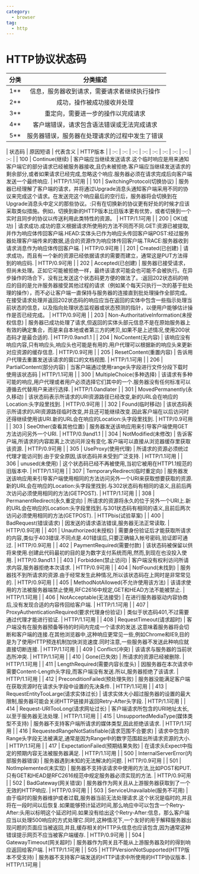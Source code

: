 ```yaml
---
category:
  - browser
tag:
  - http
---
```


# HTTP协议状态码

| 分类 | 分类描述 |
| :-: | :-: |
| 1** |	信息，服务器收到请求，需要请求者继续执行操作 |
| 2** |	成功，操作被成功接收并处理 |
| 3** |	重定向，需要进一步的操作以完成请求 |
| 4** |	客户端错误，请求包含语法错误或无法完成请求 |
| 5** |	服务器错误，服务器在处理请求的过程中发生了错误 |

| 状态码 | 原因短语 | 代表含义 | HTTP版本 |
| :-: | :-: | :-: | :-: | :-: | :-: | :-: | :-: | :-: |
| 100 | Continue(继续) | 客户端应当继续发送请求.这个临时响应是用来通知客户端它的部分请求已经被服务器接收,且仍未被拒绝.客户端应当继续发送请求的剩余部分,或者如果请求已经完成,忽略这个响应.服务器必须在请求完成后向客户端发送一个最终响应. | HTTP/1.1可用 |
| 101 | SwitchingProtocol(切换协议) | 服务器已经理解了客户端的请求，并将通过Upgrade消息头通知客户端采用不同的协议来完成这个请求。在发送完这个响应最后的空行后，服务器将会切换到在Upgrade消息头中定义的那些协议。:只有在切换新的协议更有好处的时候才应该采取类似措施。例如，切换到新的HTTP版本比旧版本更有优势，或者切换到一个实时且同步的协议以传送利用此类特性的资源。 | HTTP/1.1可用 |
| 200 | OK(成功) | 请求成功.成功的意义根据请求所使用的方法不同而不同.GET:资源已被提取,并作为响应体传回客户端.HEAD:实体头已作为响应头传回客户端POST:经过服务器处理客户端传来的数据,适合的资源作为响应体传回客户端.TRACE:服务器收到请求消息作为响应体传回客户端. | HTTP/0.9可用 |
| 201 | Created(已创建) | 请求成功，而且有一个新的资源已经依据请求的需要而建立，通常这是PUT方法得到的响应码. | HTTP/0.9可用 |
| 202 | Accepted(已创建) | 服务器已接受请求，但尚未处理。正如它可能被拒绝一样，最终该请求可能会也可能不会被执行。在异步操作的场合下，没有比发送这个状态码更方便的做法了。:返回202状态码的响应的目的是允许服务器接受其他过程的请求（例如某个每天只执行一次的基于批处理的操作），而不必让客户端一直保持与服务器的连接直到批处理操作全部完成。在接受请求处理并返回202状态码的响应应当在返回的实体中包含一些指示处理当前状态的信息，以及指向处理状态监视器或状态预测的指针，以便用户能够估计操作是否已经完成。 | HTTP/0.9可用 |
| 203 | Non-AuthoritativeInformation(未授权信息) | 服务器已成功处理了请求,但返回的实体头部元信息不是在原始服务器上有效的确定集合，而是来自本地或者第三方的拷贝,如果不是上述情况,使用200状态码才是最合适的. | HTTP/0.9and1.1 |
| 204 | NoContent(无内容) | 该响应没有响应内容,只有响应头,响应头也可能是有用的.用户代理可以根据新的响应头来更新对应资源的缓存信息. | HTTP/0.9可用 |
| 205 | ResetContent(重置内容) | 告诉用户代理去重置发送该请求的窗口的文档视图. | HTTP/1.1可用 |
| 206 | PartialContent(部分内容) | 当客户端通过使用range头字段进行文件分段下载时使用该状态码 | HTTP/1.1可用 |
| 300 | MultipleChoice(多种选择) | 该请求有多种可能的响应,用户代理或者用户必须选择它们其中的一个.服务器没有任何标准可以遵循去代替用户来进行选择. | HTTP/1.0andlater |
| 301 | MovedPermanently(永久移动) | 该状态码表示所请求的URI资源路径已经改变,新的URL会在响应的Location:头字段里找到. | HTTP/0.9可用 |
| 302 | Found(临时移动) | 该状态码表示所请求的URI资源路径临时改变,并且还可能继续改变.因此客户端在以后访问时还得继续使用该URI.新的URL会在响应的Location:头字段里找到. | HTTP/0.9可用 |
| 303 | SeeOther(查看其他位置) | 服务器发送该响应用来引导客户端使用GET方法访问另外一个URI. | HTTP/0.9and1.1 |
| 304 | NotModified(未修改) | 告诉客户端,所请求的内容距离上次访问并没有变化.客户端可以直接从浏览器缓存里获取该资源. | HTTP/0.9可用 |
| 305 | UseProxy(使用代理) | 所请求的资源必须统过代理才能访问到.由于安全原因,该状态码并未受到广泛支持. | HTTP/1.1可用 |
| 306 | unused(未使用) | 这个状态码已经不再被使用,当初它被用在HTTP1.1规范的旧版本中. | HTTP/1.1可用 |
| 307 | TemporaryRedirect(临时重定向) | 服务器发送该响应用来引导客户端使用相同的方法访问另外一个URI来获取想要获取的资源.新的URL会在响应的Location:头字段里找到.与302状态码有相同的语义,且前后两次访问必须使用相同的方法(GETPOST). | HTTP/1.1可用 |
| 308 | PermanentRedirect(永久重定向) | 所请求的资源将永久的位于另外一个URI上.新的URL会在响应的Location:头字段里找到.与301状态码有相同的语义,且前后两次访问必须使用相同的方法(GETPOST). | HTTPbis(试验草案) |
| 400 | BadRequest(错误请求) | 因发送的请求语法错误,服务器无法正常读取. | HTTP/0.9可用 |
| 401 | Unauthorized(未授权) | 需要身份验证后才能获取所请求的内容,类似于403错误.不同点是.401错误后,只要正确输入帐号密码,验证即可通过. | HTTP/0.9可用 |
| 402 | PaymentRequired(需要付款) | 该状态码被保留以供将来使用.创建此代码最初的目的是为数字支付系统而用,然而,到现在也没投入使用. | HTTP/0.9and1.1 |
| 403 | Forbidden(禁止访问) | 客户端没有权利访问所请求内容,服务器拒绝本次请求. | HTTP/0.9可用 |
| 404 | NotFound(未找到) | 服务器找不到所请求的资源.由于经常发生此种情况,所以该状态码在上网时是非常常见的. | HTTP/0.9可用 |
| 405 | MethodNotAllowed(不允许使用该方法) | 该请求使用的方法被服务器端禁止使用,RFC2616中规定,GET和HEAD方法不能被禁止. | HTTP/1.1可用 |
| 406 | NotAcceptable(无法接受) | 在进行服务器驱动内容协商后,没有发现合适的内容传回给客户端. | HTTP/1.1可用 |
| 407 | ProxyAuthenticationRequired(要求代理身份验证) | 类似于状态码401,不过需要通过代理才能进行验证. | HTTP/1.1可用 |
| 408 | RequestTimeout(请求超时) | 客户端没有在服务器预备等待的时间内完成一个请求的发送.这意味着服务器将会切断和客户端的连接.在其他浏览器中,这种响应更常见一些,例如Chrome和IE9,目的是为了使用HTTP预连机制加快浏览速度.同时注意,一些服务器不发送此种响应就直接切断连接. | HTTP/1.1可用 |
| 409 | Conflict(冲突) | 该请求与服务器的当前状态所冲突. | HTTP/1.1可用 |
| 410 | Gone(已失效) | 所请求的资源已经被删除. | HTTP/1.1可用 |
| 411 | LengthRequired(需要内容长度头) | 因服务器在本次请求中需要Content-Length头字段,而客户端没有发送.所以,服务器拒绝了该请求. | HTTP/1.1可用 |
| 412 | PreconditionFailed(预处理失败) | 服务器没能满足客户端在获取资源时在请求头字段中设置的先决条件. | HTTP/1.1可用 |
| 413 | RequestEntityTooLarge(请求实体过长) | 请求实体大小超过服务器的设置的最大限制,服务器可能会关闭HTTP链接并返回Retry-After头字段. | HTTP/1.1可用 |
| 414 | Request-URITooLong(请求网址过长) | 客户端请求所包含的URI地址太长,以至于服务器无法处理. | HTTP/1.1可用 |
| 415 | UnsupportedMediaType(媒体类型不支持) | 服务器不支持客户端所请求的媒体类型,因此拒绝该请求. | HTTP/1.1可用 |
| 416 | RequestedRangeNotSatisfiable(请求范围不合要求) | 请求中包含的Range头字段无法被满足,通常是因为Range中的数字范围超出所请求资源的大小. | HTTP/1.1可用 |
| 417 | ExpectationFailed(预期结果失败) | 在请求头Expect中指定的预期内容无法被服务器满足. | HTTP/1.1可用 |
| 500 | InternalServerError(内部服务器错误) | 服务器遇到未知的无法解决的问题. | HTTP/0.9可用 |
| 501 | NotImplemented(未实现) | 服务器不支持该请求中使用的方法,比如POST和PUT.只有GET和HEAD是RFC2616规范中规定服务器必须实现的方法. | HTTP/0.9可用 |
| 502 | BadGateway(网关错误) | 服务器作为网关且从上游服务器获取到了一个无效的HTTP响应. | HTTP/0.9可用 |
| 503 | ServiceUnavailable(服务不可用) | 由于临时的服务器维护或者过载,服务器当前无法处理请求.这个状况是临时的,并且将在一段时间以后恢复.如果能够预计延迟时间,那么响应中可以包含一个Retry-After:头用以标明这个延迟时间.如果没有给出这个Retry-After:信息，那么客户端应当以处理500响应的方式处理它.同时,这种情况下,一个友好的用于解释服务器出现问题的页面应当被返回,并且,缓存相关的HTTP头信息也应该包含,因为通常这种错误提示网页不应当被客户端缓存. | HTTP/0.9可用 |
| 504 | GatewayTimeout(网关超时) | 服务器作为网关且不能从上游服务器及时的得到响应返回给客户端. | HTTP/1.1可用 |
| 505 | HTTPVersionNotSupported(HTTP版本不受支持) | 服务器不支持客户端发送的HTTP请求中所使用的HTTP协议版本. | HTTP/1.1可用 |